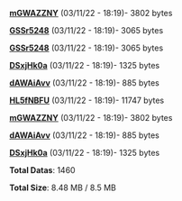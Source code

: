 [**mGWAZZNY**](/data/mGWAZZNY.txt) (03/11/22 - 18:19)- 3802 bytes

[**GSSr5248**](/data/GSSr5248.txt) (03/11/22 - 18:19)- 3065 bytes

[**GSSr5248**](/data/GSSr5248.txt) (03/11/22 - 18:19)- 3065 bytes

[**DSxjHk0a**](/data/DSxjHk0a.txt) (03/11/22 - 18:19)- 1325 bytes

[**dAWAiAvv**](/data/dAWAiAvv.txt) (03/11/22 - 18:19)- 885 bytes

[**HL5fNBFU**](/data/HL5fNBFU.txt) (03/11/22 - 18:19)- 11747 bytes

[**mGWAZZNY**](/data/mGWAZZNY.txt) (03/11/22 - 18:19)- 3802 bytes

[**dAWAiAvv**](/data/dAWAiAvv.txt) (03/11/22 - 18:19)- 885 bytes

[**DSxjHk0a**](/data/DSxjHk0a.txt) (03/11/22 - 18:19)- 1325 bytes

**Total Datas**: 1460

**Total Size**: 8.48 MB / 8.5 MB